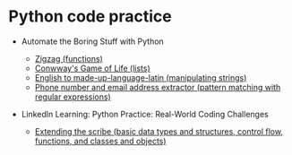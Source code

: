 # Python code practice

- Automate the Boring Stuff with Python
  - [Zigzag (functions)](zigzag.py)
  - [Conwway's Game of Life (lists)](conway.py)
  - [English to made-up-language-latin (manipulating strings)](lat.py)
  - [Phone number and email address extractor (pattern matching with regular expressions)](phone-email-addr-extractor.md)

- LinkedIn Learning: Python Practice: Real-World Coding Challenges
  - [Extending the scribe (basic data types and structures, control flow, functions, and classes and objects) ](extending_the_scribe.py)

